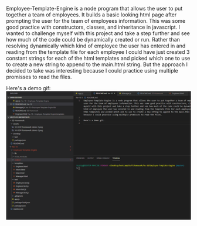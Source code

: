 Employee-Template-Engine is a node program that allows the user to put together a team of employees. It builds a basic looking html page after prompting the user for the team of employees information. This was some good practice with constructors, classes, and inheritance in javascript. I wanted to challenge myself with this project and take a step further and see how much of the code could be dynamically created or run. Rather than resolving dynamically which kind of employee the user has entered in and reading from the template file for each employee I could have just created 3 constant strings for each of the html templates and picked which one to use to create a new string to append to the main.html string. But the approach I decided to take was interesting because I could practice using multiple promisses to read the files.

Here's a demo gif:
![Employee Team Generator](demo.gif)